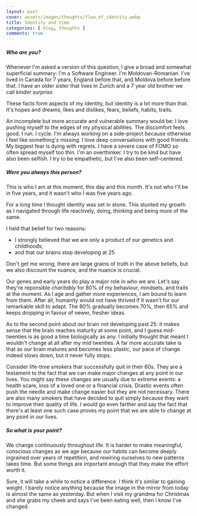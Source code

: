 ```yaml
---
layout: post
cover: assets/images/thoughts/flow_of_identity.webp
title: Identity and time
categories: [ blog, thoughts ]
comments: true
---
```


##### *Who are you?*

Whenever I'm asked a version of this question, I give a broad and somewhat superficial summary: I'm a Software Engineer. I'm Moldovan-Romanian. I've lived in Canada for 7 years, England before that, and Moldova before before that. I have an older sister that lives in Zurich and a 7 year old brother we call *kinder surprise*.

These facts form aspects of my identity, but identity is a lot more than that. It's hopes and dreams, likes and dislikes, fears, beliefs, habits, traits.

An incomplete but more accurate and vulnerable summary would be: I love pushing myself to the edges of my physical abilities. The discomfort feels good. I run. I cycle. I'm always working on a side-project because otherwise I feel like something's missing. I love deep conversations with good friends. My biggest fear is dying with regrets. I have a severe case of FOMO so often spread myself too thin. I'm an overthinker. I try to be kind but have also been selfish. I try to be empathetic, but I've also been self-centered.


##### *Were you always this person?*

This is who I am at this moment, this day and this month. It's not who I'll be in five years, and it wasn't who I was five years ago.


For a long time I thought identity was set in stone. This stunted my growth as I navigated through life reactively, doing, thinking and being more of the same.

I held that belief for two reasons:
* I strongly believed that we are only a product of our genetics and childhoods;
* and that our brains stop developing at 25

Don't get me wrong, there are large grains of truth in the above beliefs, but we also discount the nuance, and the nuance is crucial.

Our genes and early years do play a major role in who we are. Let's say they're reponsible *charitably* for 80% of my behaviour, mindsets, and traits at the moment. As I age and gather more experiences, I am bound to learn from them. After all, humanity would not have thrived if it wasn't for our remarkable skill to adapt. The 80% gradually becomes 70%, then 65% and keeps dropping in favour of newer, fresher ideas.

As to the second point about our brain not developing past 25: it makes sense that the brain reaches maturity at some point, and I guess mid-twenties is as good a time biologically as any. I initially thought that meant I wouldn't change at all after my mid twenties. A far more accurate take is that as our brain matures and becomes less plastic, our pace of change indeed slows down, but it never fully stops.

Consider life-time smokers that successfully quit in their 60s. They are a testament to the fact that we can make major changes at any point in our lives. You might say these changes are usually due to extreme events: a health scare, loss of a loved one or a financial crisis. Drastic events often push the needle and make change easier but they are not necessary. There are also many smokers that have decided to quit simply because they want to improve their quality of life. I would go even farther and say the fact that there's at least one such case proves my point that we are able to change at any point in our lives.


##### *So what is your point?*


We change continuously throughout life. It is harder to make meaningful, conscious changes as we age because our habits can become deeply ingrained over years of repetition, and rewiring ourselves to new patterns takes time. But some things are important enough that they make the effort worth it.

Sure, it will take a while to notice a difference. I think it's similar to gaining weight. I barely notice anything because the image in the mirror from today is almost the same as yesterday. But when I visit my grandma for Christmas and she grabs my cheek and says I've been eating well, then I know I've changed.
